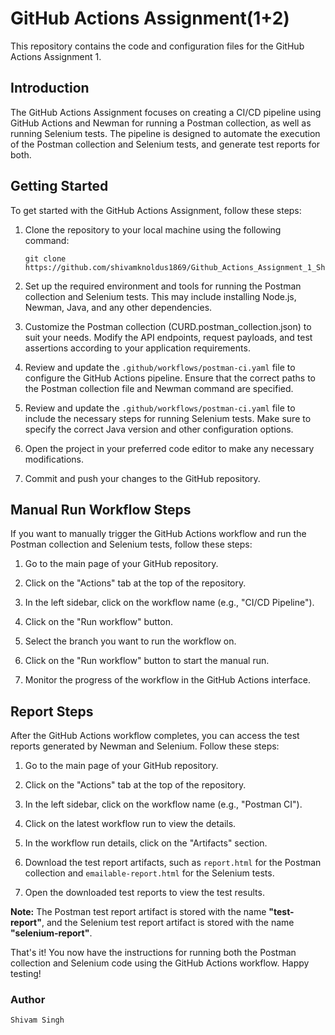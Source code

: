 # GitHub Actions Assignment(1+2)

This repository contains the code and configuration files for the GitHub Actions Assignment 1.

## Introduction

The GitHub Actions Assignment focuses on creating a CI/CD pipeline using GitHub Actions and Newman for running a Postman collection, as well as running Selenium tests. The pipeline is designed to automate the execution of the Postman collection and Selenium tests, and generate test reports for both.

## Getting Started

To get started with the GitHub Actions Assignment, follow these steps:

1. Clone the repository to your local machine using the following command:

    ```
    git clone https://github.com/shivamknoldus1869/Github_Actions_Assignment_1_Shivam.git
    ```

2. Set up the required environment and tools for running the Postman collection and Selenium tests. This may include installing Node.js, Newman, Java, and any other dependencies.

3. Customize the Postman collection (CURD.postman_collection.json) to suit your needs. Modify the API endpoints, request payloads, and test assertions according to your application requirements.

4. Review and update the `.github/workflows/postman-ci.yaml` file to configure the GitHub Actions pipeline. Ensure that the correct paths to the Postman collection file and Newman command are specified.

5. Review and update the `.github/workflows/postman-ci.yaml` file to include the necessary steps for running Selenium tests. Make sure to specify the correct Java version and other configuration options.

6. Open the project in your preferred code editor to make any necessary modifications.

7. Commit and push your changes to the GitHub repository.

## Manual Run Workflow Steps

If you want to manually trigger the GitHub Actions workflow and run the Postman collection and Selenium tests, follow these steps:

1. Go to the main page of your GitHub repository.

2. Click on the "Actions" tab at the top of the repository.

3. In the left sidebar, click on the workflow name (e.g., "CI/CD Pipeline").

4. Click on the "Run workflow" button.

5. Select the branch you want to run the workflow on.

6. Click on the "Run workflow" button to start the manual run.

7. Monitor the progress of the workflow in the GitHub Actions interface.

## Report Steps

After the GitHub Actions workflow completes, you can access the test reports generated by Newman and Selenium. Follow these steps:

1. Go to the main page of your GitHub repository.

2. Click on the "Actions" tab at the top of the repository.

3. In the left sidebar, click on the workflow name (e.g., "Postman CI").

4. Click on the latest workflow run to view the details.

5. In the workflow run details, click on the "Artifacts" section.

6. Download the test report artifacts, such as `report.html` for the Postman collection and `emailable-report.html` for the Selenium tests.

7. Open the downloaded test reports to view the test results.

**Note:** The Postman test report artifact is stored with the name **"test-report"**, and the Selenium test report artifact is stored with the name **"selenium-report"**.

That's it! You now have the instructions for running both the Postman collection and Selenium code using the GitHub Actions workflow. Happy testing!
### Author
    Shivam Singh
